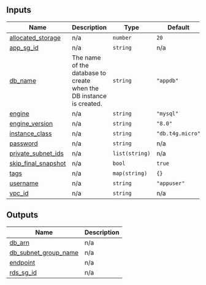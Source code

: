 <!-- BEGIN_TF_DOCS -->
## Inputs

| Name | Description | Type | Default | Required |
|------|-------------|------|---------|:--------:|
| <a name="input_allocated_storage"></a> [allocated\_storage](#input\_allocated\_storage) | n/a | `number` | `20` | no |
| <a name="input_app_sg_id"></a> [app\_sg\_id](#input\_app\_sg\_id) | n/a | `string` | n/a | yes |
| <a name="input_db_name"></a> [db\_name](#input\_db\_name) | The name of the database to create when the DB instance is created. | `string` | `"appdb"` | no |
| <a name="input_engine"></a> [engine](#input\_engine) | n/a | `string` | `"mysql"` | no |
| <a name="input_engine_version"></a> [engine\_version](#input\_engine\_version) | n/a | `string` | `"8.0"` | no |
| <a name="input_instance_class"></a> [instance\_class](#input\_instance\_class) | n/a | `string` | `"db.t4g.micro"` | no |
| <a name="input_password"></a> [password](#input\_password) | n/a | `string` | n/a | yes |
| <a name="input_private_subnet_ids"></a> [private\_subnet\_ids](#input\_private\_subnet\_ids) | n/a | `list(string)` | n/a | yes |
| <a name="input_skip_final_snapshot"></a> [skip\_final\_snapshot](#input\_skip\_final\_snapshot) | n/a | `bool` | `true` | no |
| <a name="input_tags"></a> [tags](#input\_tags) | n/a | `map(string)` | `{}` | no |
| <a name="input_username"></a> [username](#input\_username) | n/a | `string` | `"appuser"` | no |
| <a name="input_vpc_id"></a> [vpc\_id](#input\_vpc\_id) | n/a | `string` | n/a | yes |

## Outputs

| Name | Description |
|------|-------------|
| <a name="output_db_arn"></a> [db\_arn](#output\_db\_arn) | n/a |
| <a name="output_db_subnet_group_name"></a> [db\_subnet\_group\_name](#output\_db\_subnet\_group\_name) | n/a |
| <a name="output_endpoint"></a> [endpoint](#output\_endpoint) | n/a |
| <a name="output_rds_sg_id"></a> [rds\_sg\_id](#output\_rds\_sg\_id) | n/a |
<!-- END_TF_DOCS -->
